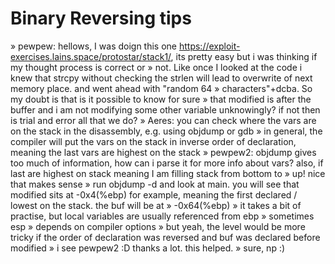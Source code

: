 # Binary Reversing tips


» pewpew: hellows, I was doign this one https://exploit-exercises.lains.space/protostar/stack1/, its pretty easy but i was thinking if my thought process is correct or
» not. Like once I looked at the code i knew that strcpy without checking the strlen will lead to overwrite of next memory place. and went ahead with "random 64
» characters"+dcba. So my doubt is that is it possible to know for sure
» that modified is after the buffer and i am not modifying some other variable unknowingly? if not then is trial and error all that we do?
» Aeres: you can check where the vars are on the stack in the disassembly, e.g. using objdump or gdb
» in general, the compiler will put the vars on the stack in inverse order of declaration, meaning the last vars are highest on the stack
» pewpew2: objdump gives too much of information, how can i parse it for more info about vars? also, if last are highest on stack meaning I am filling stack from bottom to
» up! nice that makes sense
» run objdump -d and look at main. you will see that modified sits at -0x4(%ebp) for example, meaning the first declared / lowest on the stack. the buf will be at
» -0x64(%ebp)
» it takes a bit of practise, but local variables are usually referenced from ebp
» sometimes esp
» depends on compiler options
» but yeah, the level would be more tricky if the order of declaration was reversed and buf was declared before modified
» i see pewpew2 :D thanks a lot. this helped.
» sure, np :)

